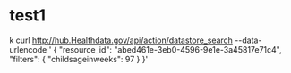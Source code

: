 # test1
k
curl http://hub.Healthdata.gov/api/action/datastore_search --data-urlencode '
{
  "resource_id": "abed461e-3eb0-4596-9e1e-3a45817e71c4",
  "filters": {
    "childsageinweeks": 97
  }
}'
